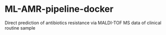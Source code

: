 # ML-AMR-pipeline-docker

Direct prediction of antibiotics resistance via MALDI-TOF MS data of clinical routine sample
